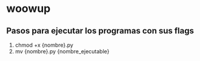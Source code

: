 # woowup

## Pasos para ejecutar los programas con sus flags

1. chmod +x {nombre}.py
2. mv {nombre}.py {nombre_ejecutable}
